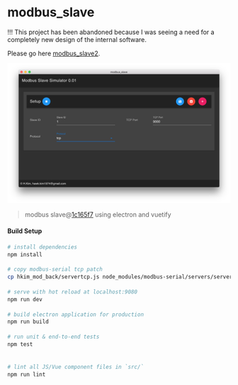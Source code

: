 # modbus_slave

!!! This project has been abandoned because I was seeing a need for a completely new design of the internal software.


Please go here [modbus_slave2](https://github.com/peakhunt/modbus_slave2).


![Screenshot](doc/screenshot01.png)

> modbus slave@[1c165f7](https://github.com/SimulatedGREG/electron-vue/tree/1c165f7c5e56edaf48be0fbb70838a1af26bb015) using electron and vuetify

#### Build Setup

``` bash
# install dependencies
npm install

# copy modbus-serial tcp patch
cp hkim_mod_back/servertcp.js node_modules/modbus-serial/servers/servertcp.js

# serve with hot reload at localhost:9080
npm run dev

# build electron application for production
npm run build

# run unit & end-to-end tests
npm test


# lint all JS/Vue component files in `src/`
npm run lint

```
